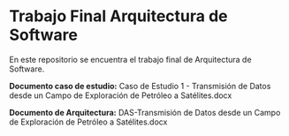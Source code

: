 # Trabajo Final Arquitectura de Software

En este repositorio se encuentra el trabajo final de Arquitectura de Software.

**Documento caso de estudio:** Caso de Estudio 1 - Transmisión de Datos desde un Campo de Exploración de Petróleo a Satélites.docx

**Documento de Arquitectura:** DAS-Transmisión de Datos desde un Campo de Exploración de Petróleo a Satélites.docx
